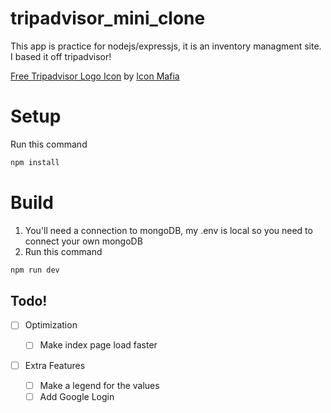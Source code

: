 # tripadvisor_mini_clone

This app is practice for nodejs/expressjs, it is an inventory managment site. I based it off tripadvisor!

<a href="https://iconscout.com/icons/tripadvisor" target="_blank">Free Tripadvisor Logo Icon</a> by <a href="https://iconscout.com/contributors/icon-mafia" target="_blank">Icon Mafia</a>

# Setup

Run this command

```javascript
npm install
```

# Build

1. You'll need a connection to mongoDB, my .env is local so you need to connect your own mongoDB
2. Run this command

```javascript
npm run dev
```

## Todo!

- [ ] Optimization

  - [ ] Make index page load faster

- [ ] Extra Features
  - [ ] Make a legend for the values
  - [ ] Add Google Login
